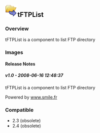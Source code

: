 ## <img src='./logo.jpg' width='40' height='40'>tFTPList

### Overview
tFTPList is a component to list FTP directory
### Images




#### Release Notes

##### v1.0 - 2008-06-16 12:48:37
tFTPList is a component to list FTP directory

Powered by www.smile.fr
### Compatible
 -  2.3 (obsolete)
 -   2.4 (obsolete)